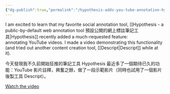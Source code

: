 ```yaml
---
{"dg-publish":true,"permalink":"/hypothesis-adds-you-tube-annotation-hypothesis-you-tube/","noteIcon":"2"}
---
```


I am excited to learn that my favorite social annotation tool, [[Hypothesis - a public-by-default web annotation tool 預設公開的網上標註筆記工具\|Hypothesis]] recently added a much-requested feature: annotating YouTube videos. I made a video demonstrating this functionality (and tried out another content creation tool, [[Descript\|Descript]] while at it).  
  
今天發現我不久前開始狂推的筆記工具 Hypothesis 最近多了一個期待已久的功能：YouTube 影片註釋，興奮之餘，做了一段示範影片（同時也試用了一個影片後製工具 Descript）。

[Watch the video](https://www.youtube.com/watch?v=KIjlL21UJE8)